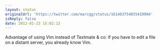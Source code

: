 ```yaml
---
layout: status
originalUrl: 'https://twitter.com/marcgg/status/161463754855419904'
isReply: false
date: 2012-01-23 15:02:13
---
```


Advantage of using Vim instead of Textmate & co: if you have to edit a file on a distant server, you already know Vim.
